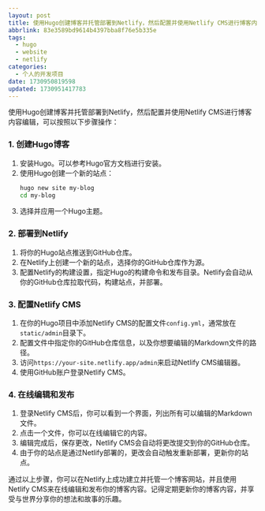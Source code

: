 ```yaml
---
layout: post
title: 使用Hugo创建博客并托管部署到Netlify，然后配置并使用Netlify CMS进行博客内容编辑，可以按照以下步骤操作：
abbrlink: 83e3589bd9614b4397bba8f76e5b335e
tags:
  - hugo
  - website
  - netlify
categories:
  - 个人的开发项目
date: 1730950819598
updated: 1730951417783
---
```


使用Hugo创建博客并托管部署到Netlify，然后配置并使用Netlify CMS进行博客内容编辑，可以按照以下步骤操作：

### 1. 创建Hugo博客

1. 安装Hugo。可以参考Hugo官方文档进行安装。
2. 使用Hugo创建一个新的站点：
   ```bash
   hugo new site my-blog
   cd my-blog
   ```
3. 选择并应用一个Hugo主题。

### 2. 部署到Netlify

1. 将你的Hugo站点推送到GitHub仓库。
2. 在Netlify上创建一个新的站点，选择你的GitHub仓库作为源。
3. 配置Netlify的构建设置，指定Hugo的构建命令和发布目录。Netlify会自动从你的GitHub仓库拉取代码，构建站点，并部署。

### 3. 配置Netlify CMS

1. 在你的Hugo项目中添加Netlify CMS的配置文件`config.yml`，通常放在`static/admin`目录下。
2. 配置文件中指定你的GitHub仓库信息，以及你想要编辑的Markdown文件的路径。
3. 访问`https://your-site.netlify.app/admin`来启动Netlify CMS编辑器。
4. 使用GitHub账户登录Netlify CMS。

### 4. 在线编辑和发布

1. 登录Netlify CMS后，你可以看到一个界面，列出所有可以编辑的Markdown文件。
2. 点击一个文件，你可以在线编辑它的内容。
3. 编辑完成后，保存更改，Netlify CMS会自动将更改提交到你的GitHub仓库。
4. 由于你的站点是通过Netlify部署的，更改会自动触发重新部署，更新你的站点。

通过以上步骤，你可以在Netlify上成功建立并托管一个博客网站，并且使用Netlify CMS来在线编辑和发布你的博客内容。记得定期更新你的博客内容，并享受与世界分享你的想法和故事的乐趣。
